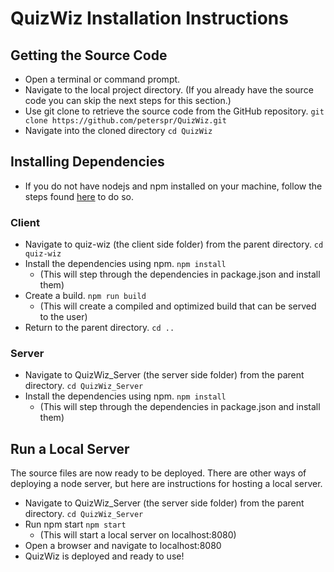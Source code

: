 # QuizWiz Installation Instructions  
## Getting the Source Code  
- Open a terminal or command prompt. 
- Navigate to the local project directory. 
(If you already have the source code you can skip the next steps for this section.) 
- Use git clone to retrieve the source code from the GitHub repository.
  ```git clone https://github.com/peterspr/QuizWiz.git```
- Navigate into the cloned directory
  ```cd QuizWiz```
## Installing Dependencies
- If you do not have nodejs and npm installed on your machine, follow the steps found [here](https://docs.npmjs.com/downloading-and-installing-node-js-and-npm) to do so.
### Client
-   Navigate to quiz-wiz (the client side folder) from the parent directory.
```cd quiz-wiz```
- Install the dependencies using npm.
```npm install```
  - (This will step through the dependencies in package.json and install them)
- Create a build.
```npm run build```
  - (This will create a compiled and optimized build that can be served to the user)
-   Return to the parent directory.
```cd ..```
### Server
- Navigate to QuizWiz_Server (the server side folder) from the parent directory.
```cd QuizWiz_Server```
- Install the dependencies using npm.
```npm install``` 
  - (This will step through the dependencies in package.json and install them)
## Run a Local Server

The source files are now ready to be deployed. There are other ways of deploying a node server, but here are instructions for hosting a local server.

- Navigate to QuizWiz_Server (the server side folder) from the parent directory.
```cd QuizWiz_Server```
- Run npm start
```npm start```
  - (This will start a local server on localhost:8080)
- Open a browser and navigate to localhost:8080
- QuizWiz is deployed and ready to use!